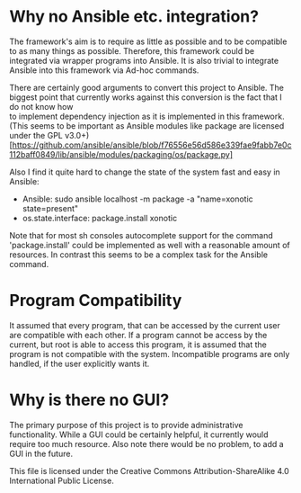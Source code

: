 # Why no Ansible etc. integration?
The framework's aim is to require as little as possible and to be compatible to as 
many things as possible.
Therefore, this framework could be integrated via wrapper programs into Ansible.
It is also trivial to integrate Ansible into this framework via Ad-hoc commands.

There are certainly good arguments to convert this project to Ansible.
The biggest point that currently works against this conversion is the fact that I do not know how  
to implement dependency injection as it is implemented in this framework.
(This seems to be important as Ansible modules like package are licensed under the GPL v3.0+)[https://github.com/ansible/ansible/blob/f76556e56d586e339fae9fabb7e0c112baff0849/lib/ansible/modules/packaging/os/package.py]

Also I find it quite hard to change the state of the system fast and easy in Ansible:
* Ansible: sudo ansible localhost -m package -a "name=xonotic state=present"
* os.state.interface: package.install xonotic

Note that for most sh consoles autocomplete support for the command 'package.install' could be implemented as well with a reasonable amount of resources.
In contrast this seems to be a complex task for the Ansible command.

# Program Compatibility

It assumed that every program, that can be accessed by the current user are compatible with each other.
If a program cannot be access by the current, but root is able to access this program, it is assumed that the program is not compatible with the system.
Incompatible programs are only handled, if the user explicitly wants it.

# Why is there no GUI?

The primary purpose of this project is to provide administrative functionality.
While a GUI could be certainly helpful, it currently would require too much resource.
Also note there would be no problem, to add a GUI in the future.

This file is licensed under the Creative Commons Attribution-ShareAlike 4.0 International Public License.
